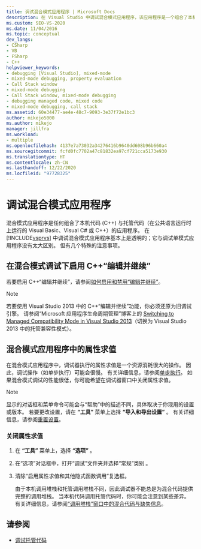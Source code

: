 ```yaml
---
title: 调试混合模式应用程序 | Microsoft Docs
description: 在 Visual Studio 中调试混合模式应用程序，该应用程序是一个组合了本机代码与托管代码（在公共语言运行时上运行）的应用。
ms.custom: SEO-VS-2020
ms.date: 11/04/2016
ms.topic: conceptual
dev_langs:
- CSharp
- VB
- FSharp
- C++
helpviewer_keywords:
- debugging [Visual Studio], mixed-mode
- mixed-mode debugging, property evaluation
- Call Stack window
- mixed-mode debugging
- Call Stack window, mixed-mode debugging
- debugging managed code, mixed code
- mixed-mode debugging, call stack
ms.assetid: 60e34477-ae4e-48c7-9093-3e37f72e1bc3
author: mikejo5000
ms.author: mikejo
manager: jillfra
ms.workload:
- multiple
ms.openlocfilehash: 4137e7a73032a34276416b9640dd608b96b660a4
ms.sourcegitcommit: fcfd0fc7702a47c81832ea97cf721cca5173e930
ms.translationtype: HT
ms.contentlocale: zh-CN
ms.lasthandoff: 12/22/2020
ms.locfileid: "97728325"
---
```

# <a name="debugging-mixed-mode-applications"></a>调试混合模式应用程序
混合模式应用程序是任何组合了本机代码 (C++) 与托管代码（在公共语言运行时上运行的 Visual Basic、Visual C# 或 C++）的应用程序。 在 [!INCLUDE[vsprvs](../code-quality/includes/vsprvs_md.md)] 中调试混合模式应用程序基本上是透明的；它与调试单模式应用程序没有太大区别。 但有几个特殊的注意事项。

## <a name="enable-c-edit-and-continue-in-mixed-mode-debugging"></a>在混合模式调试下启用 C++“编辑并继续”

若要启用 C++“编辑并继续”，请参阅[如何启用和禁用“编辑并继续”](../debugger/how-to-enable-and-disable-edit-and-continue.md)。

> [!NOTE]
> 若要使用 Visual Studio 2013 中的 C++“编辑并继续”功能，你必须还原为旧调试引擎。 请参阅“Microsoft 应用程序生命周期管理”博客上的 [Switching to Managed Compatibility Mode in Visual Studio 2013](https://devblogs.microsoft.com/devops/switching-to-managed-compatibility-mode-in-visual-studio-2013/)（切换为 Visual Studio 2013 中的托管兼容性模式）。

## <a name="property-evaluation-in-mixed-mode-applications"></a>混合模式应用程序中的属性求值
 在混合模式应用程序中，调试器执行的属性求值是一个资源消耗很大的操作。 因此，调试操作（如单步执行）可能会很慢。 有关详细信息，请参阅[单步执行](/previous-versions/visualstudio/visual-studio-2010/ek13f001(v=vs.100))。 如果混合模式调试的性能很低，你可能希望在调试器窗口中关闭属性求值。

> [!NOTE]
> 显示的对话框和菜单命令可能会与“帮助”中的描述不同，具体取决于你现用的设置或版本。 若要更改设置，请在 **“工具”** 菜单上选择 **“导入和导出设置”** 。 有关详细信息，请参阅[重置设置](../ide/environment-settings.md#reset-settings)。

### <a name="to-turn-off-property-evaluation"></a>关闭属性求值

1. 在 **“工具”** 菜单上，选择 **“选项”** 。

2. 在“选项”对话框中，打开“调试”文件夹并选择“常规”类别  。

3. 清除“启用属性求值和其他隐式函数调用”复选框。

   由于本机调用堆栈和托管调用堆栈不同，因此调试器不能总是为混合代码提供完整的调用堆栈。 当本机代码调用托管代码时，你可能会注意到某些差异。 有关详细信息，请参阅[“调用堆栈”窗口中的混合代码与缺失信息](../debugger/mixed-code-and-missing-information-in-the-call-stack-window.md)。

## <a name="see-also"></a>请参阅

- [调试托管代码](../debugger/debugging-managed-code.md)